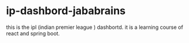 # ip-dashbord-jababrains
this is the ipl (indian premier league ) dashbortd. it is a learning course of react and spring boot.   

